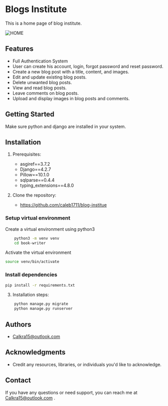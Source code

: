 # Blogs Institute

This is a home page of blog institute.

![HOME](github.com/caleb1711/blog-institue/tree/main/static/images/home.png)

## Features

- Full Authentication System
- User can create his account, login, forgot password and reset password. 
- Create a new blog post with a title, content, and images.
- Edit and update existing blog posts.
- Delete unwanted blog posts.
- View and read blog posts.
- Leave comments on blog posts.
- Upload and display images in blog posts and comments.

## Getting Started
Make sure python and django are installed in your system. 

## Installation

1. Prerequisites:
   - asgiref==3.7.2
   - Django==4.2.7
   - Pillow==10.1.0
   - sqlparse==0.4.4
   - typing_extensions==4.8.0

2. Clone the repository:
   - https://github.com/caleb1711/blog-institue

### Setup virtual environment
Create a virtual environment using python3
```bash
    python3 -m venv venv
    cd book-writer
```
Activate the virtual environment
```bash
source venv/bin/activate
```

### Install dependencies
```bash
pip install -r requirements.txt
```

3. Installation steps:
```bash
    python manage.py migrate
    python manage.py runserver
```

## Authors

- Calkra15@outlook.com


## Acknowledgments

- Credit any resources, libraries, or individuals you'd like to acknowledge.

## Contact

If you have any questions or need support, you can reach me at Calkra15@outlook.com
.

